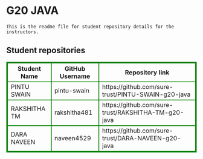 # G20 JAVA
    This is the readme file for student repository details for the instructors.
## Student repositories 
<table style="border : 2px solid green; width:100%;">
<tr >
<th style="border : 2px solid green;">Student Name</th>
<th style="border : 2px solid green;">GitHub Username</th>
<th style="border : 2px solid green;">Repository link</th>
</tr>
<tr style="border : 2px solid green;">
<td style="border : 2px solid green;">PINTU SWAIN</td> 

<td style="border : 2px solid green;">pintu-swain</td> 

<td style="border : 2px solid green;">https://github.com/sure-trust/PINTU-SWAIN-g20-java</td> 
</tr>

<tr style="border : 2px solid green;">
<td style="border : 2px solid green;">RAKSHITHA TM</td> 

<td style="border : 2px solid green;">rakshitha481</td> 

<td style="border : 2px solid green;">https://github.com/sure-trust/RAKSHITHA-TM-g20-java</td> 
</tr>

<tr style="border : 2px solid green;">
<td style="border : 2px solid green;">DARA NAVEEN</td> 

<td style="border : 2px solid green;">naveen4529</td> 

<td style="border : 2px solid green;">https://github.com/sure-trust/DARA-NAVEEN-g20-java</td> 
</tr>
